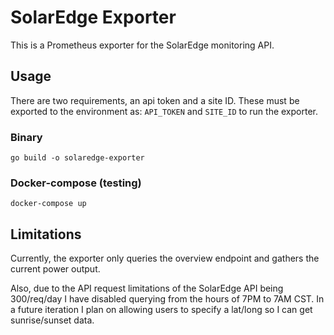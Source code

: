 # SolarEdge Exporter

This is a Prometheus exporter for the SolarEdge monitoring API.

## Usage

There are two requirements, an api token and a site ID. These must be exported to the environment as:
`API_TOKEN` and `SITE_ID` to run the exporter.

### Binary
`go build -o solaredge-exporter`

### Docker-compose (testing)
`docker-compose up`

## Limitations

Currently, the exporter only queries the overview endpoint and gathers the current power output.

Also, due to the API request limitations of the SolarEdge API being 300/req/day I have disabled querying from the hours
of 7PM to 7AM CST. In a future iteration I plan on allowing users to specify a lat/long so I can get sunrise/sunset data.
